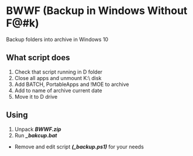 # BWWF (Backup in Windows Without F@#k)
Backup folders into archive in Windows 10

## What script does
1. Check that script running in D folder
2. Close all apps and unmount K:\ disk
3. Add BATCH, PortableApps and !MOE to archive
4. Add to name of archive current date
5. Move it to D drive

## Using
1. Unpack ***BWWF.zip***
2. Run ***_bakcup.bat***

- Remove and edit script ***(_backup.ps1)*** for your needs

